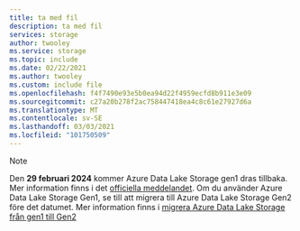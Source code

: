 ```yaml
---
title: ta med fil
description: ta med fil
services: storage
author: twooley
ms.service: storage
ms.topic: include
ms.date: 02/22/2021
ms.author: twooley
ms.custom: include file
ms.openlocfilehash: f4f7490e93e5b0ea94d22f4959ecfd8b911e3e09
ms.sourcegitcommit: c27a20b278f2ac758447418ea4c8c61e27927d6a
ms.translationtype: MT
ms.contentlocale: sv-SE
ms.lasthandoff: 03/03/2021
ms.locfileid: "101750509"
---
```

> [!NOTE]
> Den **29 februari 2024** kommer Azure Data Lake Storage gen1 dras tillbaka. Mer information finns i det [officiella meddelandet](https://azure.microsoft.com/updates/action-required-switch-to-azure-data-lake-storage-gen2-by-29-february-2024/). Om du använder Azure Data Lake Storage Gen1, se till att migrera till Azure Data Lake Storage Gen2 före det datumet. Mer information finns i [migrera Azure Data Lake Storage från gen1 till Gen2](../articles/storage/blobs/data-lake-storage-migrate-gen1-to-gen2.md) 


